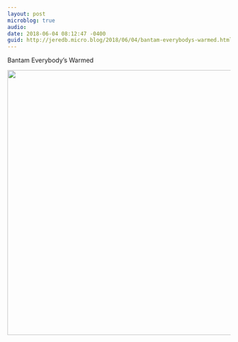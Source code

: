 ```yaml
---
layout: post
microblog: true
audio: 
date: 2018-06-04 08:12:47 -0400
guid: http://jeredb.micro.blog/2018/06/04/bantam-everybodys-warmed.html
---
```

Bantam Everybody’s Warmed

<img src="http://micro.jeredb.com/uploads/2018/bc96cc0153.jpg" width="600" height="600" />
